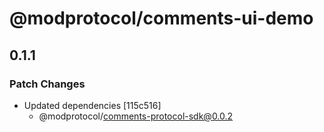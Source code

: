 # @modprotocol/comments-ui-demo

## 0.1.1

### Patch Changes

- Updated dependencies [115c516]
  - @modprotocol/comments-protocol-sdk@0.0.2
